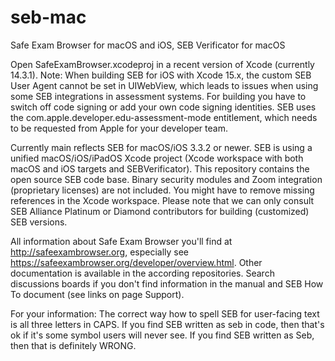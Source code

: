 # seb-mac
Safe Exam Browser for macOS and iOS,
SEB Verificator for macOS

Open SafeExamBrowser.xcodeproj in a recent version of Xcode (currently 14.3.1). Note: When building SEB for iOS with Xcode 15.x, the custom SEB User Agent cannot be set in UIWebView, which leads to issues when using some SEB integrations in assessment systems. For building you have to switch off code signing or add your own code signing identities. SEB uses the com.apple.developer.edu-assessment-mode entitlement, which needs to be requested from Apple for your developer team.

Currently main reflects SEB for macOS/iOS 3.3.2 or newer. SEB is using a unified macOS/iOS/iPadOS Xcode project (Xcode workspace with both macOS and iOS targets and SEBVerificator). This repository contains the open source SEB code base. Binary security modules and Zoom integration (proprietary licenses) are not included. You might have to remove missing references in the Xcode workspace. Please note that we can only consult SEB Alliance Platinum or Diamond contributors for building (customized) SEB versions.

All information about Safe Exam Browser you'll find at http://safeexambrowser.org, especially see https://safeexambrowser.org/developer/overview.html. Other documentation is available in the according repositories. Search discussions boards if you don't find information in the manual and SEB How To document (see links on page Support).

For your information: The correct way how to spell SEB for user-facing text is all three letters in CAPS. If you find SEB written as seb in code, then that's ok if it's some symbol users will never see. If you find SEB written as Seb, then that is definitely WRONG.
